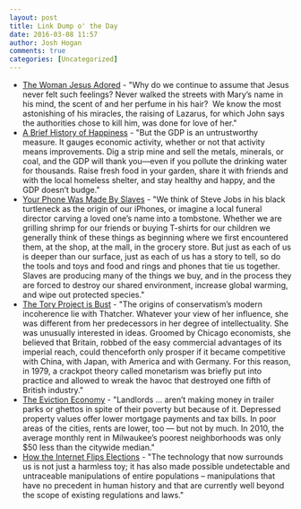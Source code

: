 ```yaml
---
layout: post
title: Link Dump o' the Day
date: 2016-03-08 11:57
author: Josh Hogan
comments: true
categories: [Uncategorized]
---
```

<ul>
	<li><a href="http://www.patheos.com/blogs/biteintheapple/the-woman-jesus-adored/" target="_blank">The Woman Jesus Adored</a> - "Why do we continue to assume that Jesus never felt such feelings? Never walked the streets with Mary’s name in his mind, the scent of and her perfume in his hair?  We know the most astonishing of his miracles, the raising of Lazarus, for which John says the authorities chose to kill him, was done for love of her."</li>
	<li><a href="http://www.yesmagazine.org/happiness/how-america-lost-track-of-the-good-life-and-where-to-find-it-now" target="_blank">A Brief History of Happiness</a> - "But the GDP is an untrustworthy measure. It gauges economic activity, whether or not that activity means improvements. Dig a strip mine and sell the metals, minerals, or coal, and the GDP will thank you—even if you pollute the drinking water for thousands. Raise fresh food in your garden, share it with friends and with the local homeless shelter, and stay healthy and happy, and the GDP doesn’t budge."</li>
	<li><a href="http://blog.longreads.com/2016/03/08/your-phone-was-made-by-slaves-a-primer-on-the-secret-economy/" target="_blank">Your Phone Was Made By Slaves</a> - "We think of Steve Jobs in his black turtleneck as the origin of our iPhones, or imagine a local funeral director carving a loved one’s name into a tombstone. Whether we are grilling shrimp for our friends or buying T-shirts for our children we generally think of these things as beginning where we first encountered them, at the shop, at the mall, in the grocery store. But just as each of us is deeper than our surface, just as each of us has a story to tell, so do the tools and toys and food and rings and phones that tie us together. Slaves are producing many of the things we buy, and in the process they are forced to destroy our shared environment, increase global warming, and wipe out protected species."</li>
	<li><a href="http://www.theguardian.com/politics/2016/mar/08/david-hare-why-the-tory-project-is-bust?CMP=fb_gu" target="_blank">The Tory Project is Bust</a> - "The origins of conservatism’s modern incoherence lie with Thatcher. Whatever your view of her influence, she was different from her predecessors in her degree of intellectuality. She was unusually interested in ideas. Groomed by Chicago economists, she believed that Britain, robbed of the easy commercial advantages of its imperial reach, could thenceforth only prosper if it became competitive with China, with Japan, with America and with Germany. For this reason, in 1979, a crackpot theory called monetarism was briefly put into practice and allowed to wreak the havoc that destroyed one fifth of British industry."</li>
	<li><a href="http://www.nytimes.com/2016/03/06/opinion/sunday/the-eviction-economy.html" target="_blank">The Eviction Economy</a> - "Landlords ... aren’t making money in trailer parks or ghettos in spite of their poverty but because of it. Depressed property values offer lower mortgage payments and tax bills. In poor areas of the cities, rents are lower, too — but not by much. In 2010, the average monthly rent in Milwaukee’s poorest neighborhoods was only $50 less than the citywide median."</li>
	<li><a href="https://aeon.co/essays/how-the-internet-flips-elections-and-alters-our-thoughts" target="_blank">How the Internet Flips Elections</a> - "The technology that now surrounds us is not just a harmless toy; it has also made possible undetectable and untraceable manipulations of entire populations – manipulations that have no precedent in human history and that are currently well beyond the scope of existing regulations and laws."</li>
</ul>
